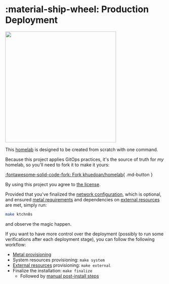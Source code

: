 # :material-ship-wheel: Production Deployment

<div class="banner-image-wrapper">
  <img class="banner-image" src="https://images-wixmp-ed30a86b8c4ca887773594c2.wixmp.com/f/51bad5a5-a63e-4bbf-9937-6b5b78416457/db0rp3n-8742c1ce-eaf8-434a-a42b-370d816b6b77.jpg/v1/fill/w_1024,h_512,q_75,strp/viking_raid_by_allrichart_db0rp3n-fullview.jpg?token=eyJ0eXAiOiJKV1QiLCJhbGciOiJIUzI1NiJ9.eyJzdWIiOiJ1cm46YXBwOjdlMGQxODg5ODIyNjQzNzNhNWYwZDQxNWVhMGQyNmUwIiwiaXNzIjoidXJuOmFwcDo3ZTBkMTg4OTgyMjY0MzczYTVmMGQ0MTVlYTBkMjZlMCIsIm9iaiI6W1t7ImhlaWdodCI6Ijw9NTEyIiwicGF0aCI6IlwvZlwvNTFiYWQ1YTUtYTYzZS00YmJmLTk5MzctNmI1Yjc4NDE2NDU3XC9kYjBycDNuLTg3NDJjMWNlLWVhZjgtNDM0YS1hNDJiLTM3MGQ4MTZiNmI3Ny5qcGciLCJ3aWR0aCI6Ijw9MTAyNCJ9XV0sImF1ZCI6WyJ1cm46c2VydmljZTppbWFnZS5vcGVyYXRpb25zIl19.3bmnWj_dffrhJrNTE8nls1byhTAjoYhAPfJ2nAo12j4" style="object-position: 0% 73%; height: 350px;">
</div>

This [homelab](https://github.com/serpro69/ktchn8s) is designed to be created from scratch with one command.

Because this project applies GitOps practices, it's the source of truth for _my_ homelab, so you'll need to fork it to make it yours:

[:fontawesome-solid-code-fork: Fork khuedoan/homelab](https://github.com/serpro69/ktchn8s/fork){ .md-button }

By using this project you agree to [the license](../../info/license.md).

Provided that you've finalized the [network configuration](./network.md), which is optional, and ensured [metal requirements](./metal.md#pre-requisites) and dependencies on [external resources](./external.md) are met, simply run:

```bash
make ktchn8s
```

and observe the magic happen.

If you want to have more control over the deployment (possibly to run some verifications after each deployment stage), you can follow the following workflow:

- [Metal provisioning](./metal.md)
- System resources provisioning: `make system`
- [External resources](./external.md) provisioning: `make external`
- Finalize the installation: `make finalize`
    - Followed by [manual post-install steps](../post_install.md)
